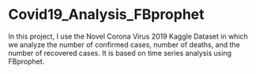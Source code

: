 # Covid19_Analysis_FBprophet
In this project, I use the Novel Corona Virus 2019 Kaggle Dataset in which we analyze the number of confirmed cases, number of deaths, and the number of recovered cases. It is based on time series analysis using FBprophet.
